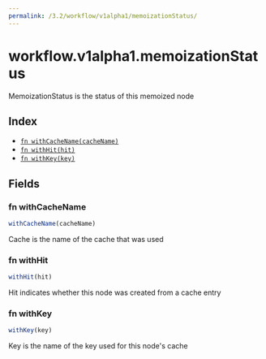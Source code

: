 ```yaml
---
permalink: /3.2/workflow/v1alpha1/memoizationStatus/
---
```


# workflow.v1alpha1.memoizationStatus

MemoizationStatus is the status of this memoized node

## Index

* [`fn withCacheName(cacheName)`](#fn-withcachename)
* [`fn withHit(hit)`](#fn-withhit)
* [`fn withKey(key)`](#fn-withkey)

## Fields

### fn withCacheName

```ts
withCacheName(cacheName)
```

Cache is the name of the cache that was used

### fn withHit

```ts
withHit(hit)
```

Hit indicates whether this node was created from a cache entry

### fn withKey

```ts
withKey(key)
```

Key is the name of the key used for this node's cache